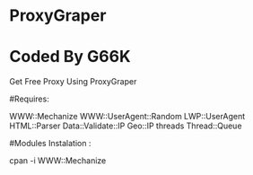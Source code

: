 # ProxyGraper
# Coded By G66K

Get Free Proxy Using ProxyGraper

#Requires:

WWW::Mechanize
WWW::UserAgent::Random
LWP::UserAgent
HTML::Parser
Data::Validate::IP
Geo::IP
threads
Thread::Queue

#Modules Instalation :

cpan -i WWW::Mechanize
